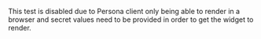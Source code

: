 This test is disabled due to Persona client only being able to render in a browser
and secret values need to be provided in order to get the widget to render.
